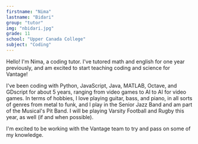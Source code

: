```yaml
---
firstname: "Nima"
lastname: "Bidari"
group: "tutor"
img: "nbidari.jpg"
grade: 11
school: "Upper Canada College"
subject: "Coding"
---
```


Hello! I'm Nima, a coding tutor. I've tutored math and english for one year previously, and am excited to start teaching coding and science for Vantage!

I've been coding with Python, JavaScript, Java, MATLAB, Octave, and GDscript for about 5 years, ranging from video games to AI to AI for video games. In terms of hobbies, I love playing guitar, bass, and piano, in all sorts of genres from metal to funk, and I play in the Senior Jazz Band and am part of the Musical's Pit Band. I will be playing Varsity Football and Rugby this year, as well (if and when possible).

I'm excited to be working with the Vantage team to try and pass on some of my knowledge.